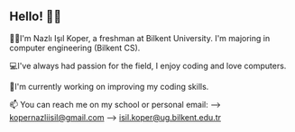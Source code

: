 ## Hello! 👩‍💻 
💁‍♀️I'm Nazlı Işıl Koper, a freshman at Bilkent University. I'm majoring in computer engineering (Bilkent CS). 

💻I've always had passion for the field, I enjoy coding and love computers.
 
🌻I'm currently working on improving my coding skills.

📫 You can reach me on my school or personal email: 
--> kopernazliisil@gmail.com
--> isil.koper@ug.bilkent.edu.tr

<!--
**nazliisil/nazliisil** is a ✨ _special_ ✨ repository because its `README.md` (this file) appears on your GitHub profile.

Here are some ideas to get you started:

- 🔭 I’m currently working on ...
- 🌱 I’m currently learning ...
- 👯 I’m looking to collaborate on ...
- 🤔 I’m looking for help with ...
- 💬 Ask me about ...
- 📫 How to reach me: ...
- 😄 Pronouns: ...
- ⚡ Fun fact: ...
-->
 

